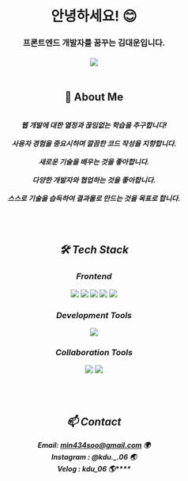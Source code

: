 <div align="center">




# 안녕하세요! 😊

<h3>프론트엔드 개발자를 꿈꾸는 김대운입니다.<br /><br />
<img src="https://blog.kakaocdn.net/dn/lurC0/btsI1SevFTg/pBpZ7B9rKo4APwx36kSxLk/img.gif"/>
<br/>
<br/>

## 🎯 About Me
<br/>
<i><b> 웹 개발에 대한 열정과 끊임없는 학습을 추구합니다! <br/>
<br/>
<i> 사용자 경험을 중요시하며 깔끔한 코드 작성을 지향합니다.<br/>
<br/>
<i> 새로운 기술을 배우는 것을 좋아합니다.<br/>
<br/>
<i> 다양한 개발자와 협업하는 것을 좋아합니다.<br/>
<br/>
<i> 스스로 기술을 습득하여 결과물로 만드는 것을 목표로 합니다.<br/>
<br/>
<br/>
<br/>

## 🛠 Tech Stack
### Frontend
<div align="center">
  <img src="https://img.shields.io/badge/HTML5-E34F26?style=flat-square&logo=HTML5&logoColor=white"/>
  <img src="https://img.shields.io/badge/CSS3-1572B6?style=flat-square&logo=CSS3&logoColor=white"/>
  <img src="https://img.shields.io/badge/JavaScript-F7DF1E?style=flat-square&logo=JavaScript&logoColor=black"/>
  <img src="https://img.shields.io/badge/React-61DAFB?style=flat-square&logo=React&logoColor=black"/>
  <img src="https://img.shields.io/badge/TypeScript-3178C6?style=flat-square&logo=TypeScript&logoColor=white"/>
</div>

### Development Tools
<div align="center">
  <img src="https://img.shields.io/badge/VSCode-007ACC?style=flat-square&logo=Visual%20Studio%20Code&logoColor=white"/>
</div>

### Collaboration Tools
<div align="center">
  <img src="https://img.shields.io/badge/GitHub-181717?style=flat-square&logo=GitHub&logoColor=white"/>
  <img src="https://img.shields.io/badge/Notion-000000?style=flat-square&logo=Notion&logoColor=white"/>
</div>
<br/>
<br/>
<br/>

## 📫 Contact
<b> Email: min434soo@gmail.com 🌍 <br/>
<b> Instagram : @kdu._.06 🌏 <br/>
<b> Velog : kdu_06 🌎****
